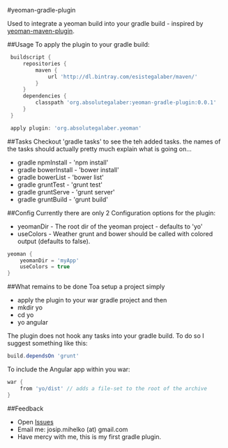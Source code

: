 #yeoman-gradle-plugin

Used to integrate a yeoman build into your gradle build - inspired by [yeoman-maven-plugin].

##Usage
 To apply the plugin to your gradle build:
 ```groovy
  buildscript {
      repositories {
          maven {
              url 'http://dl.bintray.com/esistegalaber/maven/'
          }
      }
      dependencies {
          classpath 'org.absolutegalaber:yeoman-gradle-plugin:0.0.1'
      }
  }

  apply plugin: 'org.absolutegalaber.yeoman'
 ```

##Tasks
Checkout 'gradle tasks' to see the teh added tasks. the names of the tasks should actually pretty much explain what is going on...
 * gradle npmInstall - 'npm install'
 * gradle bowerInstall - 'bower install'
 * gradle bowerList - 'bower list'
 * gradle gruntTest - 'grunt test'
 * gradle gruntServe - 'grunt server'
 * gradle gruntBuild - 'grunt build'

##Config
Currently there are only 2 Configuration options for the plugin:
 * yeomanDir - The root dir of the yeoman project - defaults to 'yo'
 * useColors - Weather grunt and bower should be called with colored output (defaults to false).
```groovy
yeoman {
    yeomanDir = 'myApp'
    useColors = true
}
```

##What remains to be done
Toa setup a project simply
 * apply the plugin to your war gradle project and then
 * mkdir yo
 * cd yo
 * yo angular

The plugin does not hook any tasks into your gradle build. To do so I suggest something like this:
```groovy
build.dependsOn 'grunt'
```
To include the Angular app within you war:

```groovy
war {
    from 'yo/dist' // adds a file-set to the root of the archive
}
```


##Feedback
 * Open [Issues]
 * Email me: josip.mihelko (at) gmail.com
 * Have mercy with me, this is my first gradle plugin.

[yeoman-maven-plugin]:https://github.com/trecloux/yeoman-maven-plugin
[Issues]:https://github.com/absolutegalaber/yeoman-gradle-plugin/issues
[Email me]:mailto:josip.mihelko@gmail.com